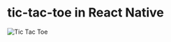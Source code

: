 # tic-tac-toe in React Native

![Tic Tac Toe](file:///home/dev/workspace/react-native/tic-tac-toe/img.png)
